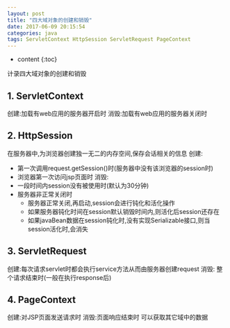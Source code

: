 ```yaml
---
layout: post
title: "四大域对象的创建和销毁"
date: 2017-06-09 20:15:54
categories: java
tags: ServletContext HttpSession ServletRequest PageContext
---
```


* content
{:toc}


计录四大域对象的创建和销毁



## 1. ServletContext
创建:加载有web应用的服务器开启时
消毁:加载有web应用的服务器关闭时

## 2. HttpSession
在服务器中,为浏览器创建独一无二的内存空间,保存会话相关的信息
创建:
  * 第一次调用request.getSession()时(服务器中没有该浏览器的session时)
  * 浏览器第一次访问jsp页面时
消毁: 
  * 一段时间内session没有被使用时(默认为30分钟)
  * 服务器非正常关闭时
  	- 服务器正常关闭,再启动,session会进行钝化和活化操作
  	- 如果服务器钝化时间在session默认销毁时间内,则活化后session还存在
  	- 如果javaBean数据在session钝化时,没有实现Serializable接口,则当session活化时,会消失

## 3. ServletRequest
创建:每次请求servlet时都会执行service方法从而由服务器创建request
消毁: 整个请求结束时(一般在执行response后) 
	  
## 4. PageContext
创建:对JSP页面发送请求时
消毁:页面响应结束时
可以获取其它域中的数据